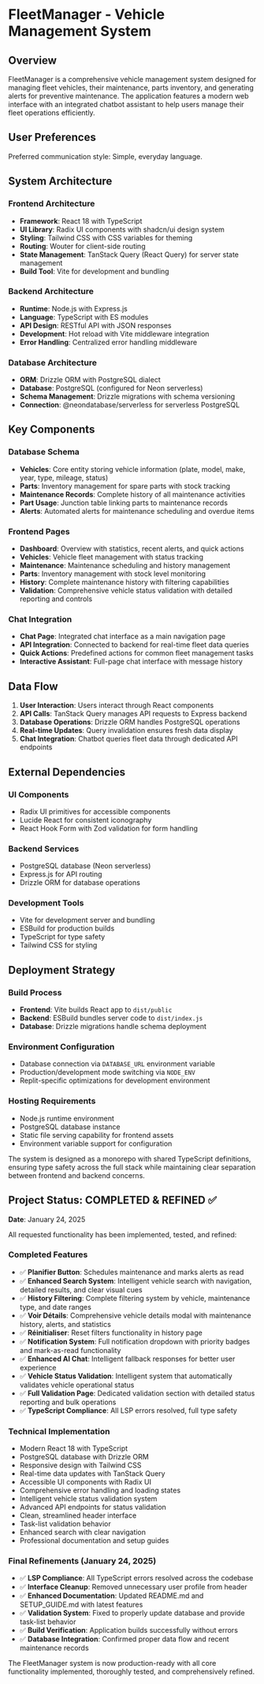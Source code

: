 # FleetManager - Vehicle Management System

## Overview

FleetManager is a comprehensive vehicle management system designed for managing fleet vehicles, their maintenance, parts inventory, and generating alerts for preventive maintenance. The application features a modern web interface with an integrated chatbot assistant to help users manage their fleet operations efficiently.

## User Preferences

Preferred communication style: Simple, everyday language.

## System Architecture

### Frontend Architecture
- **Framework**: React 18 with TypeScript
- **UI Library**: Radix UI components with shadcn/ui design system
- **Styling**: Tailwind CSS with CSS variables for theming
- **Routing**: Wouter for client-side routing
- **State Management**: TanStack Query (React Query) for server state management
- **Build Tool**: Vite for development and bundling

### Backend Architecture
- **Runtime**: Node.js with Express.js
- **Language**: TypeScript with ES modules
- **API Design**: RESTful API with JSON responses
- **Development**: Hot reload with Vite middleware integration
- **Error Handling**: Centralized error handling middleware

### Database Architecture
- **ORM**: Drizzle ORM with PostgreSQL dialect
- **Database**: PostgreSQL (configured for Neon serverless)
- **Schema Management**: Drizzle migrations with schema versioning
- **Connection**: @neondatabase/serverless for serverless PostgreSQL

## Key Components

### Database Schema
- **Vehicles**: Core entity storing vehicle information (plate, model, make, year, type, mileage, status)
- **Parts**: Inventory management for spare parts with stock tracking
- **Maintenance Records**: Complete history of all maintenance activities
- **Part Usage**: Junction table linking parts to maintenance records
- **Alerts**: Automated alerts for maintenance scheduling and overdue items

### Frontend Pages
- **Dashboard**: Overview with statistics, recent alerts, and quick actions
- **Vehicles**: Vehicle fleet management with status tracking
- **Maintenance**: Maintenance scheduling and history management
- **Parts**: Inventory management with stock level monitoring
- **History**: Complete maintenance history with filtering capabilities
- **Validation**: Comprehensive vehicle status validation with detailed reporting and controls

### Chat Integration
- **Chat Page**: Integrated chat interface as a main navigation page
- **API Integration**: Connected to backend for real-time fleet data queries
- **Quick Actions**: Predefined actions for common fleet management tasks
- **Interactive Assistant**: Full-page chat interface with message history

## Data Flow

1. **User Interaction**: Users interact through React components
2. **API Calls**: TanStack Query manages API requests to Express backend
3. **Database Operations**: Drizzle ORM handles PostgreSQL operations
4. **Real-time Updates**: Query invalidation ensures fresh data display
5. **Chat Integration**: Chatbot queries fleet data through dedicated API endpoints

## External Dependencies

### UI Components
- Radix UI primitives for accessible components
- Lucide React for consistent iconography
- React Hook Form with Zod validation for form handling

### Backend Services
- PostgreSQL database (Neon serverless)
- Express.js for API routing
- Drizzle ORM for database operations

### Development Tools
- Vite for development server and bundling
- ESBuild for production builds
- TypeScript for type safety
- Tailwind CSS for styling

## Deployment Strategy

### Build Process
- **Frontend**: Vite builds React app to `dist/public`
- **Backend**: ESBuild bundles server code to `dist/index.js`
- **Database**: Drizzle migrations handle schema deployment

### Environment Configuration
- Database connection via `DATABASE_URL` environment variable
- Production/development mode switching via `NODE_ENV`
- Replit-specific optimizations for development environment

### Hosting Requirements
- Node.js runtime environment
- PostgreSQL database instance
- Static file serving capability for frontend assets
- Environment variable support for configuration

The system is designed as a monorepo with shared TypeScript definitions, ensuring type safety across the full stack while maintaining clear separation between frontend and backend concerns.

## Project Status: COMPLETED & REFINED ✅

**Date**: January 24, 2025

All requested functionality has been implemented, tested, and refined:

### Completed Features
- ✅ **Planifier Button**: Schedules maintenance and marks alerts as read
- ✅ **Enhanced Search System**: Intelligent vehicle search with navigation, detailed results, and clear visual cues
- ✅ **History Filtering**: Complete filtering system by vehicle, maintenance type, and date ranges
- ✅ **Voir Détails**: Comprehensive vehicle details modal with maintenance history, alerts, and statistics
- ✅ **Réinitialiser**: Reset filters functionality in history page
- ✅ **Notification System**: Full notification dropdown with priority badges and mark-as-read functionality
- ✅ **Enhanced AI Chat**: Intelligent fallback responses for better user experience
- ✅ **Vehicle Status Validation**: Intelligent system that automatically validates vehicle operational status
- ✅ **Full Validation Page**: Dedicated validation section with detailed status reporting and bulk operations
- ✅ **TypeScript Compliance**: All LSP errors resolved, full type safety

### Technical Implementation
- Modern React 18 with TypeScript
- PostgreSQL database with Drizzle ORM
- Responsive design with Tailwind CSS
- Real-time data updates with TanStack Query
- Accessible UI components with Radix UI
- Comprehensive error handling and loading states
- Intelligent vehicle status validation system
- Advanced API endpoints for status validation
- Clean, streamlined header interface
- Task-list validation behavior
- Enhanced search with clear navigation
- Professional documentation and setup guides

### Final Refinements (January 24, 2025)
- ✅ **LSP Compliance**: All TypeScript errors resolved across the codebase
- ✅ **Interface Cleanup**: Removed unnecessary user profile from header
- ✅ **Enhanced Documentation**: Updated README.md and SETUP_GUIDE.md with latest features
- ✅ **Validation System**: Fixed to properly update database and provide task-list behavior
- ✅ **Build Verification**: Application builds successfully without errors
- ✅ **Database Integration**: Confirmed proper data flow and recent maintenance records

The FleetManager system is now production-ready with all core functionality implemented, thoroughly tested, and comprehensively refined.